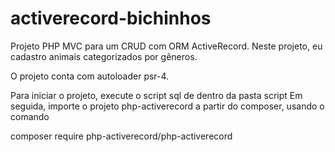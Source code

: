 # activerecord-bichinhos
Projeto PHP MVC para um CRUD com ORM ActiveRecord. Neste projeto, eu cadastro animais categorizados por gêneros.

O projeto conta com autoloader psr-4.

Para iniciar o projeto, execute o script sql de dentro da pasta script
Em seguida, importe o projeto php-activerecord a partir do composer, usando o comando

composer require php-activerecord/php-activerecord
